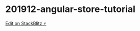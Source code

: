 # 201912-angular-store-tutorial

[Edit on StackBlitz ⚡️](https://stackblitz.com/edit/201912-angular-store-tutorial)